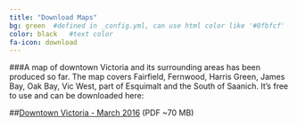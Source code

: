 ```yaml
---
title: "Download Maps"
bg: green  #defined in _config.yml, can use html color like '#0fbfcf'
color: black   #text color
fa-icon: download
---
```


###A map of downtown Victoria and its surrounding areas has been produced so far. The map covers Fairfield, Fernwood, Harris Green, James Bay, Oak Bay, Vic West, part of Esquimalt and the South of Saanich. It’s free to use and can be downloaded here: 

##[Downtown Victoria - March 2016](https://www.dropbox.com/s/u8rt49qhfv7l3om/Poster24x36-v8.pdf?dl=0) (PDF ~70 MB)

